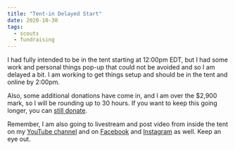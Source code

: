 ```yaml
---
title: "Tent-in Delayed Start"
date: 2020-10-30
tags:
  - scouts
  - fundraising
---
```


I had fully intended to be in the tent starting at 12:00pm EDT, but I had some work and personal things pop-up that could not be avoided and so I am delayed a bit. I am working to get things setup and should be in the tent and online by 2:00pm.

Also, some additional donations have come in, and I am over the $2,900 mark, so I will be rounding up to 30 hours. If you want to keep this going longer, you can [still donate](http://bit.ly/eric-tent-in).

Remember, I am also going to livestream and post video from inside the tent on my [YouTube channel](https://www.youtube.com/channel/UCRU2V3vwu0alLjl40gG5_tQ) and on [Facebook](https://www.facebook.com/airickswirld) and [Instagram](https://www.instagram.com/ericjsilva) as well. Keep an eye out.

